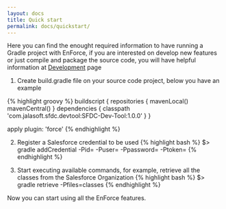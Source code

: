 ```yaml
---
layout: docs
title: Quick start
permalink: docs/quickstart/
---
```


Here you can find the enought required information to have running a Gradle project with EnForce, if you are interested on develop new features or just compile and package the source code, you will have helpful information at [Development](/docs/development) page

1. Create build.gradle file on your source code project, below you have an example

{% highlight groovy %}
   buildscript {
       repositories {
           mavenLocal()
           mavenCentral()
       }
       dependencies {
           classpath 'com.jalasoft.sfdc.devtool:SFDC-Dev-Tool:1.0.0'
       }
   }
   
   apply plugin: 'force'
{% endhighlight %}

2. Register a Salesforce credential to be used
{% highlight bash %}
   $> gradle addCredential -Pid=<identifier> -Puser=<USER NAME> -Ppassword=<PASSWORD> -Ptoken=<SECURITY TOKEN>
{% endhighlight %}

3. Start executing available commands, for example, retrieve all the classes from the Salesforce Organization
{% highlight bash %}
   $> gradle retrieve -Pfiles=classes
{% endhighlight %}

Now you can start using all the EnForce features.